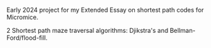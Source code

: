 Early 2024 project for my Extended Essay on shortest path codes for Micromice.

2 Shortest path maze traversal algorithms: Djikstra's and Bellman-Ford/flood-fill.
